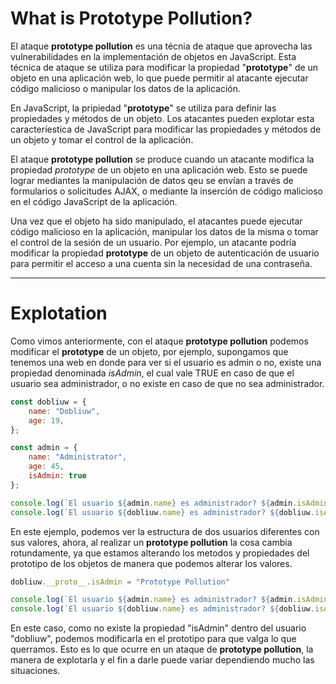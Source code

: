 # What is Prototype Pollution?

El ataque **prototype pollution** es una técnia de ataque que aprovecha las vulnerabilidades en la implementación de objetos en JavaScript. Esta técnica de ataque se utiliza para modificar la propiedad "**prototype**" de un objeto en una aplicación web, lo que puede permitir al atacante ejecutar código malicioso o manipular los datos de la aplicación. 

En JavaScript, la pripiedad "**prototype**" se utiliza para definir las propiedades y métodos de un objeto. Los atacantes pueden explotar esta caracteríestica de JavaScript para modificar las propiedades y métodos de un objeto y tomar el control de la aplicación. 

El ataque **prototype pollution** se produce cuando un atacante modifica la propiedad *prototype* de un objeto en una aplicación web. Esto se puede lograr mediantes la manipulación de datos qeu se envían a través de formularios o solicitudes AJAX, o mediante la inserción de código malicioso en el código JavaScript de la aplicación. 

Una vez que el objeto ha sido manipulado, el atacantes puede ejecutar código malicioso en la aplicación, manipular los datos de la misma o tomar el control de la sesión de un usuario. Por ejemplo, un atacante podría modificar la propiedad **prototype** de un objeto de autenticación de usuario para permitir el acceso a una cuenta sin la necesidad de una contraseña. 

----
# Explotation

Como vimos anteriormente, con el ataque **prototype pollution** podemos modificar el **prototype** de un objeto, por ejemplo, supongamos que tenemos una web en donde para ver si el usuario es admin o no, existe una propiedad denominada *isAdmin*, el cual vale TRUE en caso de que el usuario sea administrador,  o no existe en caso de que no sea administrador. 

```javascript
const dobliuw = {
	name: "Dobliuw",
	age: 19,
};

const admin = {
	name: "Administrator",
	age: 45,
	isAdmin: true 
};

console.log(`El usuario ${admin.name} es administrador? ${admin.isAdmin}`); // El usuario Administrator es administrador? true.
console.log(`El usuario ${dobliuw.name} es administrador? ${dobliuw.isAdmin}`); // El usuario Dobliuw es administrador? undefined. 
```

En este ejemplo, podemos ver la estructura de dos usuarios diferentes con sus valores, ahora, al realizar un **prototype pollution** la cosa cambia rotundamente, ya que estamos alterando los metodos y propiedades del prototipo de los objetos de manera que podemos alterar los valores. 

```javascript
dobliuw.__proto__.isAdmin = "Prototype Pollution"

console.log(`El usuario ${admin.name} es administrador? ${admin.isAdmin}`); // El usuario Administrator es administrador? true.
console.log(`El usuario ${dobliuw.name} es administrador? ${dobliuw.isAdmin}`); // El usuario Dobliuw es administrador? Prototype Pollution. 
```

En este caso, como no existe la propiedad "isAdmin" dentro del usuario "dobliuw", podemos modificarla en el prototipo para que valga lo que querramos.  Esto es lo que ocurre en un ataque de **prototype pollution**, la manera de explotarla y el fin a darle puede variar dependiendo mucho las situaciones. 

